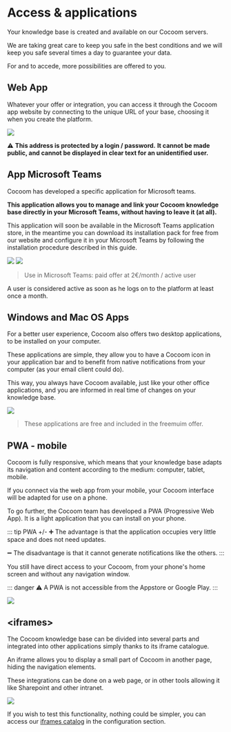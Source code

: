# Access & applications

Your knowledge base is created and available on our Cocoom servers.

We are taking great care to keep you safe in the best conditions and we will keep you safe several times a day to guarantee your data.

For and to accede, more possibilities are offered to you.


## Web App

Whatever your offer or integration, you can access it through the Cocoom app website by connecting to the unique URL of your base, choosing it when you create the platform.


![](https://paper-attachments.dropbox.com/s_EC7EE8CC1B7BC02ADF64672D215BCF479354612A75D3B0231C10CC0F77CB116D_1589108867693_Plan+de+travail+48cocoom-guides-2.png)


⚠️ **This address is protected by a login / password.**
**It cannot be made public, and cannot be displayed in clear text for an unidentified user.**


## App Microsoft Teams

Cocoom has developed a specific application for Microsoft teams.

**This application allows you to manage and link your Cocoom knowledge base directly in your Microsoft Teams, without having to leave it (at all).**

This application will soon be available in the Microsoft Teams application store, in the meantime you can download its installation pack for free from our website and configure it in your Microsoft Teams by following the installation procedure described in this guide.


![](https://paper-attachments.dropbox.com/s_EC7EE8CC1B7BC02ADF64672D215BCF479354612A75D3B0231C10CC0F77CB116D_1589108934405_Plan+de+travail+50cocoom-guides-2.png)
![](https://paper-attachments.dropbox.com/s_EC7EE8CC1B7BC02ADF64672D215BCF479354612A75D3B0231C10CC0F77CB116D_1589108934422_Plan+de+travail+49cocoom-guides-2.png)



> Use in Microsoft Teams: paid offer at 2€/month / active user

A user is considered active as soon as he logs on to the platform at least once a month.


## Windows and Mac OS Apps

For a better user experience, Cocoom also offers two desktop applications, to be installed on your computer.

These applications are simple, they allow you to have a Cocoom icon in your application bar and to benefit from native notifications from your computer (as your email client could do).

This way, you always have Cocoom available, just like your other office applications, and you are informed in real time of changes on your knowledge base.


![](https://paper-attachments.dropbox.com/s_EC7EE8CC1B7BC02ADF64672D215BCF479354612A75D3B0231C10CC0F77CB116D_1589109008967_Plan+de+travail+39demo-tour-cocoom.jpg)

> These applications are free and included in the freemuim offer.



## PWA - mobile

Cocoom is fully responsive, which means that your knowledge base adapts its navigation and content according to the medium: computer, tablet, mobile.

If you connect via the web app from your mobile, your Cocoom interface will be adapted for use on a phone.

To go further, the Cocoom team has developed a PWA (Progressive Web App). It is a light application that you can install on your phone.

::: tip PWA +/-
➕ The advantage is that the application occupies very little space and does not need updates.

➖ The disadvantage is that it cannot generate notifications like the others.
:::

You still have direct access to your Cocoom, from your phone's home screen and without any navigation window.

::: danger ⚠️
A PWA is not accessible from the Appstore or Google Play.
:::

![](https://paper-attachments.dropbox.com/s_EC7EE8CC1B7BC02ADF64672D215BCF479354612A75D3B0231C10CC0F77CB116D_1589109067439_Plan+de+travail+51cocoom-guides-2.png)




## &lt;iframes&gt;

The Cocoom knowledge base can be divided into several parts and integrated into other applications simply thanks to its iframe catalogue.

An iframe allows you to display a small part of Cocoom in another page, hiding the navigation elements.

These integrations can be done on a web page, or in other tools allowing it like Sharepoint and other intranet.


![](https://paper-attachments.dropbox.com/s_EC7EE8CC1B7BC02ADF64672D215BCF479354612A75D3B0231C10CC0F77CB116D_1589109107791_Capture-decran-2019-05-23-a-09.16.19.png)


If you wish to test this functionality, nothing could be simpler, you can access our [iframes catalog](/getting-started/iframe.md#list-of-iframes-urls-available) in the configuration section.

